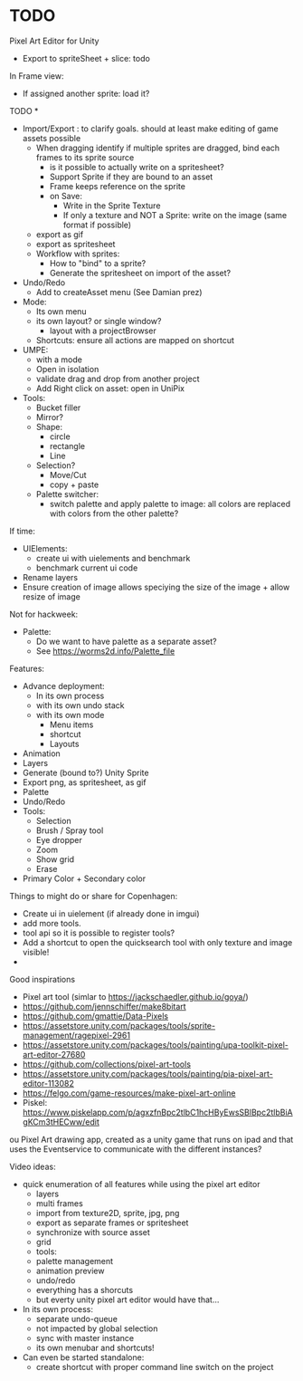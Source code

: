 # TODO

Pixel Art Editor for Unity

- Export to spriteSheet + slice: todo

In Frame view: 
- If assigned another sprite: load it?

TODO
* 
* Import/Export : to clarify goals. should at least make editing of game assets possible
    * When dragging identify if multiple sprites are dragged, bind each frames to its sprite source
        * is it possible to actually write on a spritesheet?
        * Support Sprite if they are bound to an asset
        * Frame keeps reference on the sprite
        * on Save:
            * Write in the Sprite Texture
            * If only a texture and NOT a Sprite: write on the image (same format if possible)
    * export as gif
    * export as spritesheet
    * Workflow with sprites:
        * How to "bind" to a sprite?
        * Generate the spritesheet on import of the asset?
* Undo/Redo
    * Add to createAsset menu (See Damian prez)
* Mode:
    * Its own menu
    * its own layout? or single window?
        * layout with a projectBrowser
	* Shortcuts: ensure all actions are mapped on shortcut
* UMPE:
    * with a mode
    * Open in isolation
	* validate drag and drop from another project
	* Add Right click on asset: open in UniPix
* Tools:
    * Bucket filler
    * Mirror?
    * Shape:
        * circle
        * rectangle
        * Line
    * Selection?
        * Move/Cut
        * copy + paste
    * Palette switcher:
        * switch palette and apply palette to image: all colors are replaced with colors from the other palette?

If time:
* UIElements:
	* create ui with uielements and benchmark
	* benchmark current ui code
* Rename layers
* Ensure creation of image allows speciying the size of the image + allow resize of image


Not for hackweek:
* Palette:
	* Do we want to have palette as a separate asset?
	* See https://worms2d.info/Palette_file


Features:
* Advance deployment:
    * In its own process
    * with its own undo stack
    * with its own mode
        * Menu items
        * shortcut
        * Layouts
* Animation
* Layers
* Generate (bound to?) Unity Sprite
* Export png, as spritesheet, as gif
* Palette
* Undo/Redo
* Tools:
    * Selection
    * Brush / Spray tool
    * Eye dropper
    * Zoom
    * Show grid
    * Erase
* Primary Color + Secondary color


Things to might do or share for Copenhagen:
* Create ui in uielement (if already done in imgui)
* add more tools.
* tool api so it is possible to register tools?
* Add a shortcut to open the quicksearch tool with only texture and image visible!
* 

Good inspirations


* Pixel art tool (simlar to https://jackschaedler.github.io/goya/)
* https://github.com/jennschiffer/make8bitart
* https://github.com/gmattie/Data-Pixels
* https://assetstore.unity.com/packages/tools/sprite-management/ragepixel-2961
* https://assetstore.unity.com/packages/tools/painting/upa-toolkit-pixel-art-editor-27680
* https://github.com/collections/pixel-art-tools
* https://assetstore.unity.com/packages/tools/painting/pia-pixel-art-editor-113082
* https://felgo.com/game-resources/make-pixel-art-online
* Piskel:  https://www.piskelapp.com/p/agxzfnBpc2tlbC1hcHByEwsSBlBpc2tlbBiAgKCm3tHECww/edit


ou Pixel Art drawing app, created as a unity game that runs on ipad and that uses the Eventservice to communicate with the different instances?


Video ideas:

- quick enumeration of all features while using the pixel art editor
    - layers
    - multi frames
    - import from texture2D, sprite, jpg, png 
    - export as separate frames or spritesheet
    - synchronize with source asset
    - grid
    - tools:
    - palette management
    - animation preview
    - undo/redo
    - everything has a shorcuts
    - but everty unity pixel art editor would have that...
- In its own process:
    - separate undo-queue
    - not impacted by global selection
    - sync with master instance
    - its own menubar and shortcuts!
- Can even be started standalone:
    - create shortcut with proper command line switch on the project